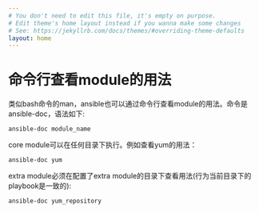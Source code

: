 ```yaml
---
# You don't need to edit this file, it's empty on purpose.
# Edit theme's home layout instead if you wanna make some changes
# See: https://jekyllrb.com/docs/themes/#overriding-theme-defaults
layout: home
---
```

# 命令行查看module的用法


类似bash命令的man，ansible也可以通过命令行查看module的用法。命令是ansible-doc，语法如下: 
 
```
ansible-doc module_name
```

core module可以在任何目录下执行。例如查看yum的用法：
  
```
ansible-doc yum
```


extra module必须在配置了extra module的目录下查看用法(行为当前目录下的playbook是一致的):

```
ansible-doc yum_repository
```
